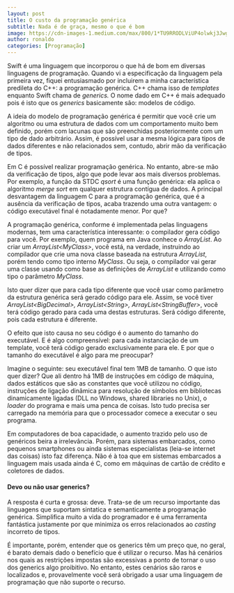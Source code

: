 ```yaml
---
layout: post
title: O custo da programação genérica
subtitle: Nada é de graça, mesmo o que é bom
image: https://cdn-images-1.medium.com/max/800/1*TU9RRODLViUP4olwkj3Jwg.jpeg
author: ronaldo
categories: [Programação]
---
```


Swift é uma linguagem que incorporou o que há de bom em diversas linguagens de
programação. Quando vi a especificação da linguagem pela primeira vez, fiquei
entusiasmado por incluirem a minha característica predileta do C++: a
programação genérica. C++ chama isso de *templates* enquanto Swift chama de
*generics.* O nome dado em C++ é mais adequado pois é isto que os *generics*
basicamente são: modelos de código.

A ideia do modelo de programação genérica é permitir que você crie um algoritmo
ou uma estrutura de dados com um comportamento muito bem definido, porém com
lacunas que são preenchidas posteriormente com um tipo de dado arbitrário.
Assim, é possível usar a mesma lógica para tipos de dados diferentes e não
relacionados sem, contudo, abrir mão da verificação de tipos.

Em C é possível realizar programação genérica. No entanto, abre-se mão da
verificação de tipos, algo que pode levar aos mais diversos problemas. Por
exemplo, a função da STDC *qsort* é uma função genérica: ela aplica o algoritmo
*merge sort* em qualquer estrutura contígua de dados. A principal desvantagem da
linguagem C para a programação genérica, que é a ausência da verificação de
tipos, acaba trazendo uma outra vantagem: o código executável final é
notadamente menor. Por que?

A programação genérica, conforme é implementada pelas linguagens modernas, tem
uma característica interessante: o compilador gera código para você. Por
exemplo, quem programa em Java conhece o *ArrayList*. Ao criar um
*ArrayList&lt;MyClass&gt;*, você está, na verdade, instruindo ao compilador que
crie uma nova classe baseada na estrutura *ArrayList*, porém tendo como tipo
interno *MyClass*. Ou seja, o compilador vai gerar uma classe usando como base
as definições de *ArrayList* e utilizando como tipo o parâmetro *MyClass*.

Isto quer dizer que para cada tipo diferente que você usar como parâmetro da
estrutura genérica será gerado código para ele. Assim, se você tiver
*ArrayList&lt;BigDecimal&gt;, ArrayList&lt;String&gt;,
ArrayList&lt;StringBuffer&gt;*, você terá código gerado para cada uma destas
estruturas. Será código diferente, pois cada estrutura é diferente.

O efeito que isto causa no seu código é o aumento do tamanho do executável. E é
algo compreensível: para cada instanciação de um template, você terá código
gerado exclusivamente para ele. E por que o tamanho do executável é algo para me
preocupar?

Imagine o seguinte: seu executável final tem 1MB de tamanho. O que isto quer
dizer? Que ali dentro há 1MB de instruções em código de máquina, dados estáticos
que são as constantes que você utilizou no código, instruções de ligação
dinâmica para resolução de símbolos em bibliotecas dinamicamente ligadas (DLL no
Windows, shared libraries no Unix), o *loader* do programa e mais uma penca de
coisas. Isto tudo precisa ser carregado na memória para que o processador comece
a executar o seu programa.

Em computadores de boa capacidade, o aumento trazido pelo uso de genéricos beira
a irrelevância. Porém, para sistemas embarcados, como pequenos smartphones ou
ainda sistemas especialistas (leia-se internet das coisas) isto faz diferença.
Não é à toa que em sistemas embarcados a linguagem mais usada ainda é C, como em
máquinas de cartão de crédito e coletores de dados.

#### Devo ou não usar generics?

A resposta é curta e grossa: deve. Trata-se de um recurso importante das
linguagens que suportam sintatica e semanticamente a programação genérica.
Simplifica muito a vida do programador e é uma ferramenta fantástica justamente
por que minimiza os erros relacionados ao *casting* incorreto de tipos.

É importante, porém, entender que os generics têm um preço que, no geral, é
barato demais dado o benefício que é utilizar o recurso. Mas há cenários nos
quais as restrições impostas são excessivas a ponto de tornar o uso dos generics
algo proibitivo. No entanto, estes cenários são raros e localizados e,
provavelmente você será obrigado a usar uma linguagem de programação que não
suporte o recurso.

